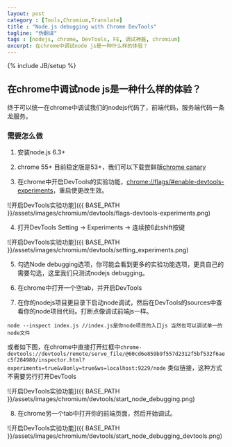 ```yaml
---
layout: post
category : [Tools,Chromium,Translate]
title : "Node.js debugging with Chrome DevTools"
tagline: "伪翻译"
tags : [nodejs, chrome, DevTools, FE, 调试神器, chromium]
excerpt: 在chrome中调试node js是一种什么样的体验？
---
```

{% include JB/setup %}

## 在chrome中调试node js是一种什么样的体验？

终于可以统一在chrome中调试我们的nodejs代码了，前端代码，服务端代码一条龙服务。

### 需要怎么做

1. 安装node.js 6.3+

2. chrome 55+ 目前稳定版是53+，我们可以下载尝鲜版[chrome canary](https://www.google.com/intl/en/chrome/browser/canary.html)

3. 在chrome中开启DevTools的实验功能，[chrome://flags/#enable-devtools-experiments](chrome://flags/#enable-devtools-experiments)，重启使更改生效。

![开启DevTools实验功能]({{ BASE_PATH }}/assets/images/chromium/devtools/flags-devtools-experiments.png)

4. 打开DevTools Setting -> Experiments -> 连续按6此shift按键

![开启DevTools实验功能]({{ BASE_PATH }}/assets/images/chromium/devtools/setting_experiments.png)

5. 勾选Node debugging选项，你可能会看到更多的实验功能选项，更具自己的需要勾选，这里我们只测试nodejs debugging。

6. 在chrome中打开一个空tab，并开启DevTools

7. 在你的nodejs项目更目录下启动node调试，然后在DevTools的sources中查看你的node项目代码。打断点像调试前端js一样。


```shell
node --inspect index.js //index.js是你node项目的入口js 当然也可以调试单一的node文件
```

或者如下图，在chrome中直接打开红框中`chrome-devtools://devtools/remote/serve_file/@60cd6e859b9f557d2312f5bf532f6aec5f284980/inspector.html?experiments=true&v8only=true&ws=localhost:9229/node` 类似链接，这种方式不需要另行打开DevTools

![开启DevTools实验功能]({{ BASE_PATH }}/assets/images/chromium/devtools/start_node_debugging.png)

8. 在chrome另一个tab中打开你的前端页面，然后开始调试。

![开启DevTools实验功能]({{ BASE_PATH }}/assets/images/chromium/devtools/start_node_debugging_devtools.png)



